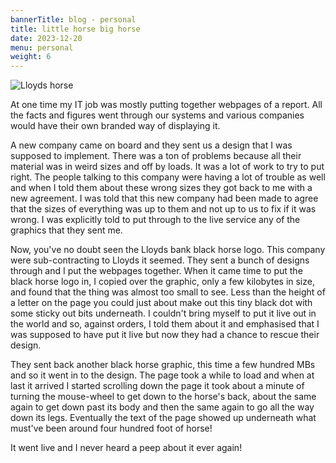 ```yaml
--- 
bannerTitle: blog - personal
title: little horse big horse 
date: 2023-12-20
menu: personal
weight: 6
---
```



![Lloyds horse](https://www.silicon.co.uk/wp-content/uploads/2014/07/lloyds-logo.jpg)


At one time my IT job was mostly putting together webpages of a report. All the
facts and figures went through our systems and various companies would have
their own branded way of displaying it. 

A new company came on board and they sent us a design that I was supposed to
implement. There was a ton of problems because all their material was in weird
sizes and off by loads. It was a lot of work to try to put right. The people
talking to this company were having a lot of trouble as well and when I told
them about these wrong sizes they got back to me with a new agreement. I was
told that this new company had been made to agree that the sizes of everything
was up to them and not up to us to fix if it was wrong. I was explicitly told
to put through to the live service any of the graphics that they sent me. 

Now, you've no doubt seen the Lloyds bank black horse logo. This company were
sub-contracting to Lloyds it seemed. They sent a bunch of designs through and I
put the webpages together. When it came time to put the black horse logo in, I
copied over the graphic, only a few kilobytes in size, and found that the thing
was almost too small to see. Less than the height of a letter on the page you
could just about make out this tiny black dot with some sticky out bits
underneath. I couldn't bring myself to put it live out in the world and so,
against orders, I told them about it and emphasised that I was supposed to have
put it live but now they had a chance to rescue their design. 

They sent back another black horse graphic, this time a few hundred MBs and so
it went in to the design. The page took a while to load and when at last it
arrived I started scrolling down the page it took about a minute of turning the
mouse-wheel to get down to the horse's back, about the same again to get down
past its body and then the same again to go all the way down its legs.
Eventually the text of the page showed up underneath what must've been around
four hundred foot of horse!

It went live and I never heard a peep about it ever again!
